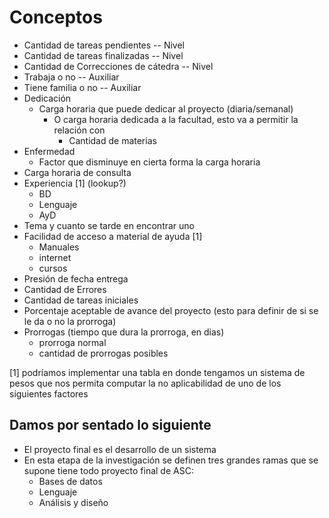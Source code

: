 Conceptos
=========

- Cantidad de tareas pendientes -- Nivel
- Cantidad de tareas finalizadas -- Nivel
- Cantidad de Correcciones de cátedra -- Nivel
- Trabaja o no -- Auxiliar
- Tiene familia o no -- Auxiliar
- Dedicación
  - Carga horaria que puede dedicar al proyecto (diaria/semanal)
    - O carga horaria dedicada a la facultad, esto va a permitir la relación
    con
      - Cantidad de materias
- Enfermedad
  - Factor que disminuye en cierta forma la carga horaria
- Carga horaria de consulta
- Experiencia [1] (lookup?)
  - BD
  - Lenguaje
  - AyD
- Tema y cuanto se tarde en encontrar uno
- Facilidad de acceso a material de ayuda [1]
  - Manuales
  - internet
  - cursos
- Presión de fecha entrega
- Cantidad de Errores
- Cantidad de tareas iniciales
- Porcentaje aceptable de avance del proyecto (esto para definir de si se le da o no la
prorroga)
- Prorrogas (tiempo que dura la prorroga, en dias)
  - prorroga normal
  - cantidad de prorrogas posibles


[1] podríamos implementar una tabla en donde tengamos un sistema de
pesos que nos permita computar la no aplicabilidad de uno de los siguientes
factores

Damos por sentado lo siguiente
------------------------------

- El proyecto final es el desarrollo de un sistema
- En esta etapa de la investigación se definen tres grandes ramas que se
supone tiene todo proyecto final de ASC:
  - Bases de datos
  - Lenguaje
  - Análisis y diseño
